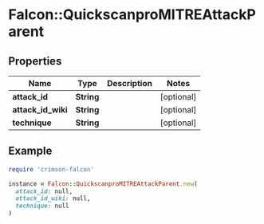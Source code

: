 # Falcon::QuickscanproMITREAttackParent

## Properties

| Name | Type | Description | Notes |
| ---- | ---- | ----------- | ----- |
| **attack_id** | **String** |  | [optional] |
| **attack_id_wiki** | **String** |  | [optional] |
| **technique** | **String** |  | [optional] |

## Example

```ruby
require 'crimson-falcon'

instance = Falcon::QuickscanproMITREAttackParent.new(
  attack_id: null,
  attack_id_wiki: null,
  technique: null
)
```


